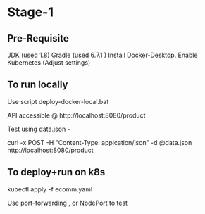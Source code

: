 # Stage-1



## Pre-Requisite

JDK (used 1.8)
Gradle (used 6.7.1 )
Install Docker-Desktop. Enable Kubernetes (Adjust settings) 


## To run locally

Use script deploy-docker-local.bat

API accessible @ http://localhost:8080/product

Test using data.json - 

curl -x POST -H "Content-Type: applcation/json" -d @data.json http://localhost:8080/product

  
## To deploy+run on k8s

kubectl apply -f ecomm.yaml

Use port-forwarding , or NodePort to test

